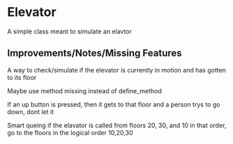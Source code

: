 Elevator
========

A simple class meant to simulate an elavtor

Improvements/Notes/Missing Features
------
A way to check/simulate if the elevator is currently in motion and has gotten to its floor

Maybe use method missing instead of define_method

If an up button is pressed, then it gets to that floor and a person trys to go down, dont let it

Smart queing if the elavator is called from floors 20, 30, and 10 in that order, go to the floors in the logical order 10,20,30
